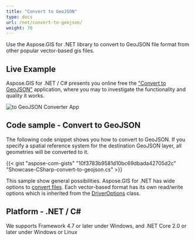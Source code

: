 ```yaml
---
title: "Convert to GeoJSON"
type: docs
url: /net/convert-to-geojson/
weight: 70
---
```


Use the Aspose.GIS for .NET library to convert to GeoJSON file format from other popular vector-based gis files.

## **Live Example**

Aspose.GIS for .NET / C# presents you online free the ["Convert to GeoJSON"](https://products.aspose.app/gis/conversion/convert-to-geojson) application, where you may to investigate the functionality and quality it works.

![ to GeoJSON Converter App](conversion.png)

## **Code sample - Convert to GeoJSON**

The following code snippet shows you how to convert to GeoJSON. If you specify a spatial reference system for the destination GeoJSON layer, all geometries will be converted to it. 

{{< gist "aspose-com-gists" "10f3783b9581d10bc69dbada42705d2c" "Showcase-CSharp-convert-to-geojson.cs" >}}

This sample show general possibilities. Aspose.GIS for .NET has wide options to [convert files](https://docs.aspose.com/gis/net/vector-layers/). Each vector-based format has its own read/write options which is inherited from the [DriverOptions](https://reference.aspose.com/gis/net/aspose.gis/driveroptions) class.

## **Platform - .NET / C#**

We supports Framework 4.7 or later under Windows, and .NET Core 2.0 or later under Windows or Linux
